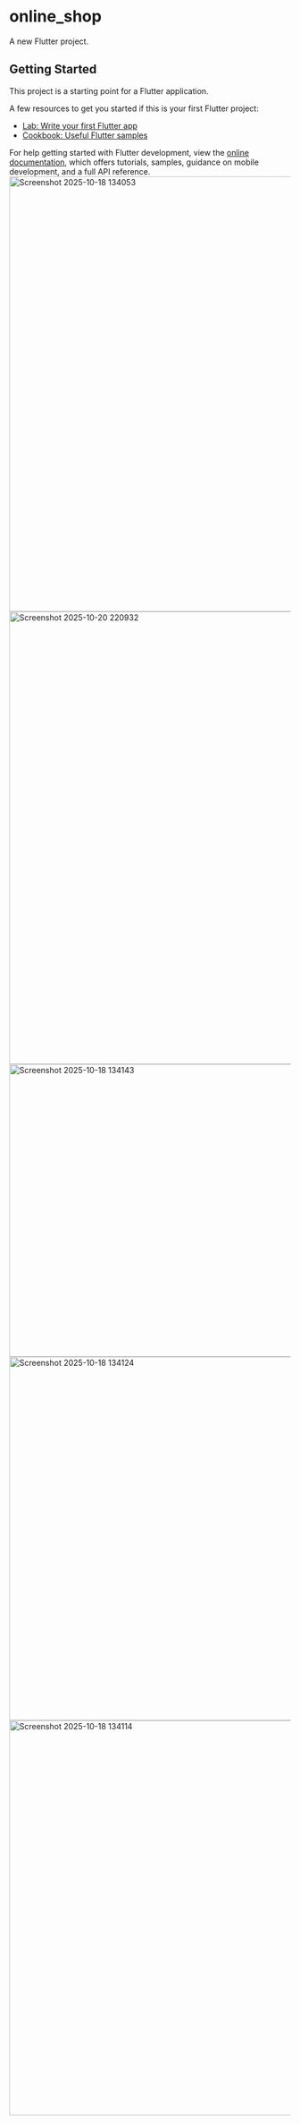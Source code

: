 # online_shop

A new Flutter project.

## Getting Started

This project is a starting point for a Flutter application.

A few resources to get you started if this is your first Flutter project:

- [Lab: Write your first Flutter app](https://docs.flutter.dev/get-started/codelab)
- [Cookbook: Useful Flutter samples](https://docs.flutter.dev/cookbook)

For help getting started with Flutter development, view the
[online documentation](https://docs.flutter.dev/), which offers tutorials,
samples, guidance on mobile development, and a full API reference.
<img width="1521" height="778" alt="Screenshot 2025-10-18 134053" src="https://github.com/user-attachments/assets/03c279dc-de82-4daa-bfef-a6eaf79f1fa3" />
<img width="1623" height="809" alt="Screenshot 2025-10-20 220932" src="https://github.com/user-attachments/assets/f486c5d6-7492-4da8-8f03-62e93a3b01f3" />
<img width="909" height="523" alt="Screenshot 2025-10-18 134143" src="https://github.com/user-attachments/assets/99c63f89-6851-4520-9f4b-079bb917cfe4" />
<img width="729" height="650" alt="Screenshot 2025-10-18 134124" src="https://github.com/user-attachments/assets/6548297a-79cf-4b8a-be0b-b91e89c5e542" />
<img width="750" height="706" alt="Screenshot 2025-10-18 134114" src="https://github.com/user-attachments/assets/0ce0cc75-0fde-48f9-ab74-bfb235ef34ba" />
